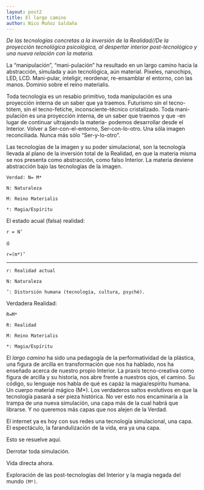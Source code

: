 ```yaml
---
layout: post2
title: El largo camino
author: Nico Muñoz Saldaña
---
```


*De las tecnologías concretas a la inversión de la Realidad//De la proyección tecnológica psicológica, al despertar interior post-tecnológico y una nueva relación con la materia.*

La “manipulación”, “mani-pulación” ha resultado en un largo camino hacia la abstracción, simulada y aún tecnológica, aún material.   Pixeles, nanochips, LED, LCD.  Mani-pular, inteligir, reordenar, re-ensamblar el entorno, con las manos.   Dominio sobre el reino materialis.

Toda tecnología es un resabio primitivo, toda manipulación es una proyección interna de un saber que ya traemos.  Futurismo sin el tecno-tótem, sin el tecno-fetiche, inconsciente-técnico cristalizado.
Toda mani-pulación es una proyección interna, de un saber que traemos y que -en lugar de continuar ultrajando la materia- podemos desarrollar desde el Interior.  Volver a Ser-con-el-entorno, Ser-con-lo-otro.  Una sóla imagen reconciliada. Nunca más sólo “Ser-y-lo-otro”.

Las tecnologías de la imagen y su poder simulacional, son la tecnología llevada al plano de la inversión total de la Realidad, en que la materia misma se nos presenta como abstracción, como falso Interior.  La materia deviene abstracción bajo las tecnologías de la imagen.

`Verdad: N= M*`

`N: Naturaleza`

`M: Reino Materialis`

`*: Magia/Espíritu`

El estado acual (falsa) realidad:

`r = N’`

ó

`r=(m*)’`

---

`r: Realidad actual`

`N: Naturaleza`

`’: Distorsión humana (tecnología, cultura, psyché).`

Verdadera Realidad:

`R=M*`

`R: Realidad`

`M: Reino Materialis`

`*: Magia/Espíritu`


El *largo camino* ha sido una pedagogía de la performatividad de la plástica, una figura de arcilla en transformación que nos ha hablado, nos ha enseñado acerca de nuestro propio Interior.  La praxis tecno-creativa como figura de arcilla y su historia, nos abre frente a nuestros ojos, el camino. Su código, su lenguaje nos habla de qué es capáz la magia/espíritu humana.  Un cuerpo material mágico (M*).  Los verdaderos saltos evolutivos en que la tecnología pasará a ser pieza histórica.  No ver esto nos encaminaría a la trampa de una nueva simulación, una capa más de la cual habrá que librarse.  Y no queremos más capas que nos alejen de la Verdad.  

El internet ya es hoy con sus redes una tecnología simulacional, una capa.  El espectáculo, la farandulización de la vida, era ya una capa.

Esto se resuelve aquí.

Derrotar toda simulación.

Vida directa ahora.

Exploración de las post-tecnologías del Interior y la magia negada del mundo `(M*)`.  
